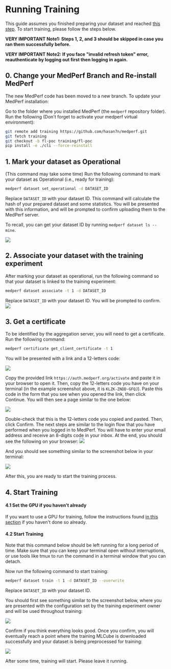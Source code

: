 # Running Training

This guide assumes you finished preparing your dataset and reached [this step](https://docs.google.com/document/d/1731zXXb6ZRe6Nx5wnKBHZOdfEoTiTMAq/edit#heading=h.w0nnera5osyy). To start training, please follow the steps below.

**VERY IMPORTANT Note1: Steps 1, 2, and 3 should be skipped in case you ran them successfully before.**

**VERY IMPORTANT Note2: If you face "invalid refresh token" error, reauthenticate by logging out first then logging in again.**

## 0. Change your MedPerf Branch and Re-install MedPerf

The new MedPerf code has been moved to a new branch. To update your MedPerf installation:

Go to the folder where you installed MedPerf (the `medperf` repository folder). Run the following (Don't forget to activate your medperf virtual environment):

```bash
git remote add training https://github.com/hasan7n/medperf.git
git fetch training
git checkout -b fl-poc training/fl-poc
pip install -e ./cli --force-reinstall
```

## 1. Mark your dataset as Operational

(This command may take some time) Run the following command to mark your dataset as Operational (i.e., ready for training):

```bash
medperf dataset set_operational -d DATASET_ID
```

Replace `DATASET_ID` with your dataset ID. This command will calculate the hash of your prepared dataset and some statistics. You will be presented with this information, and will be prompted to confirm uploading them to the MedPerf server.

To recall, you can get your dataset ID by running `medperf dataset ls --mine`.

![](images/op.png)

## 2. Associate your dataset with the training experiment

After marking your dataset as operational, run the following command so that your dataset is linked to the training experiment:

```bash
medperf dataset associate -t 1 -d DATASET_ID
```

Replace `DATASET_ID` with your dataset ID. You will be prompted to confirm.
![](images/assoc.png)

## 3. Get a certificate

To be identified by the aggregation server, you will need to get a certificate. Run the following command:

```bash
medperf certificate get_client_certificate -t 1
```

You will be presented with a link and a 12-letters code:

![](images/c1.png)

Copy the provided link `https://auth.medperf.org/activate` and paste it in your browser to open it. Then, copy the 12-letters code you have on your terminal (in the example screenshot above, it is `KLZK-ZNDD-GFQJ`). Paste this code in the form that you see when you opened the link, then click Continue. You will then see a page similar to the one below:

![](images/c3.png)

Double-check that this is the 12-letters code you copied and pasted. Then, click Confirm. The next steps are similar to the login flow that you have performed when you logged in to MedPerf. You will have to enter your email address and receive an 8-digits code in your inbox. At the end, you should see the following on your browser:
![](images/c7.png)

And you should see something similar to the screenshot below in your terminal:

![](images/c8.png)

After this, you are ready to start the training process.

## 4. Start Training

#### 4.1 Set the GPU if you haven't already

If you want to use a GPU for training, follow the instructions found [in this section](https://docs.google.com/document/d/1731zXXb6ZRe6Nx5wnKBHZOdfEoTiTMAq/edit#heading=h.mru6t77kef2) if you haven't done so already.

#### 4.2 Start Training

Note that this command below should be left running for a long period of time. Make sure that you can keep your terminal open without interruptions, or use tools like tmux to run the command in a terminal window that you can detach.

Now run the following command to start training:

```bash
medperf dataset train -t 1 -d DATASET_ID --overwrite
```

Replace `DATASET_ID` with your dataset ID.

You should first see something similar to the screenshot below, where you are presented with the configuration set by the training experiment owner and will be used throughout training:

![](images/t1.png)

Confirm if you think everything looks good. Once you confirm, you will eventually reach a point where the training MLCube is downloaded successfully and your dataset is being preprocessed for training:

![](images/t2.png)

After some time, training will start. Please leave it running.
